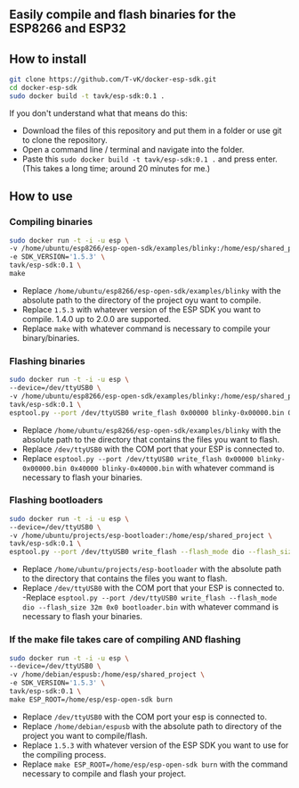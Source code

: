 ## Easily compile and flash binaries for the ESP8266 and ESP32

## How to install

``` bash
git clone https://github.com/T-vK/docker-esp-sdk.git
cd docker-esp-sdk
sudo docker build -t tavk/esp-sdk:0.1 .
```

If you don't understand what that means do this:

 - Download the files of this repository and put them in a folder or use git to clone the repository.
 - Open a command line / terminal and navigate into the folder.
 - Paste this `sudo docker build -t tavk/esp-sdk:0.1 .` and press enter. (This takes a long time; around 20 minutes for me.)


## How to use

### Compiling binaries

``` bash
sudo docker run -t -i -u esp \
-v /home/ubuntu/esp8266/esp-open-sdk/examples/blinky:/home/esp/shared_project \
-e SDK_VERSION='1.5.3' \
tavk/esp-sdk:0.1 \
make
```

 - Replace `/home/ubuntu/esp8266/esp-open-sdk/examples/blinky` with the absolute path to the directory of the project oyu want to compile.
 - Replace `1.5.3` with whatever version of the ESP SDK you want to compile. 1.4.0 up to 2.0.0 are supported.
 - Replace `make` with whatever command is necessary to compile your binary/binaries.


### Flashing binaries

``` bash
sudo docker run -t -i -u esp \
--device=/dev/ttyUSB0 \
-v /home/ubuntu/esp8266/esp-open-sdk/examples/blinky:/home/esp/shared_project \
tavk/esp-sdk:0.1 \
esptool.py --port /dev/ttyUSB0 write_flash 0x00000 blinky-0x00000.bin 0x40000 blinky-0x40000.bin
```

 - Replace `/home/ubuntu/esp8266/esp-open-sdk/examples/blinky` with the absolute path to the directory that contains the files you want to flash.
 - Replace `/dev/ttyUSB0` with the COM port that your ESP is connected to.
 - Replace `esptool.py --port /dev/ttyUSB0 write_flash 0x00000 blinky-0x00000.bin 0x40000 blinky-0x40000.bin` with whatever command is necessary to flash your binaries.


### Flashing bootloaders

``` bash
sudo docker run -t -i -u esp \
--device=/dev/ttyUSB0 \
-v /home/ubuntu/projects/esp-bootloader:/home/esp/shared_project \
tavk/esp-sdk:0.1 \
esptool.py --port /dev/ttyUSB0 write_flash --flash_mode dio --flash_size 32m 0x0 bootloader.bin
```

 - Replace `/home/ubuntu/projects/esp-bootloader` with the absolute path to the directory that contains the files you want to flash.
 - Replace `/dev/ttyUSB0` with the COM port that your ESP is connected to.
 -Replace `esptool.py --port /dev/ttyUSB0 write_flash --flash_mode dio --flash_size 32m 0x0 bootloader.bin` with whatever command is necessary to flash your binaries.

### If the make file takes care of compiling AND flashing

``` bash
sudo docker run -t -i -u esp \
--device=/dev/ttyUSB0 \
-v /home/debian/espusb:/home/esp/shared_project \
-e SDK_VERSION='1.5.3' \
tavk/esp-sdk:0.1 \
make ESP_ROOT=/home/esp/esp-open-sdk burn
```

 - Replace `/dev/ttyUSB0` with the COM port your esp is connected to.
 - Replace `/home/debian/espusb` with the absolute path to directory of the project you want to compile/flash.
 - Replace `1.5.3` with whatever version of the ESP SDK you want to use for the compiling process.
 - Replace `make ESP_ROOT=/home/esp/esp-open-sdk burn` with the command necessary to compile and flash your project.

